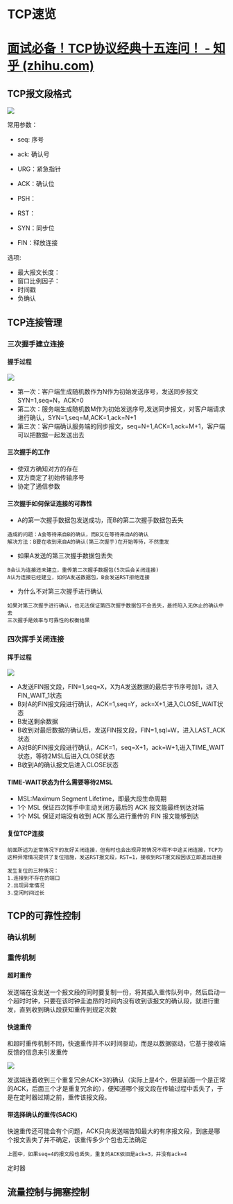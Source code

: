 # TCP速览

# [面试必备！TCP协议经典十五连问！ - 知乎 (zhihu.com)](https://zhuanlan.zhihu.com/p/388704023)

## TCP报文段格式

![](./static/tcp报文格式段.png)

常用参数：

- seq: 序号

- ack: 确认号

- URG：紧急指针

- ACK：确认位

- PSH：

- RST：

- SYN：同步位

- FIN：释放连接

选项:
- 最大报文长度：
- 窗口比例因子：
- 时间戳
- 负确认
  

## TCP连接管理

### 三次握手建立连接
#### 握手过程
![](./static/tcp三次握手.png)
- 第一次：客户端生成随机数作为N作为初始发送序号，发送同步报文SYN=1,seq=N，ACK=0
- 第二次：服务端生成随机数M作为初始发送序号,发送同步报文，对客户端请求进行确认，SYN=1,seq=M,ACK=1,ack=N+1
- 第三次：客户端确认服务端的同步报文，seq=N+1,ACK=1,ack=M+1，客户端可以把数据一起发送出去
#### 三次握手的工作
- 使双方确知对方的存在
- 双方商定了初始传输序号
- 协定了通信参数
#### 三次握手如何保证连接的可靠性
- A的第一次握手数据包发送成功，而B的第二次握手数据包丢失
```
造成的问题：A会等待来自B的确认，而B又在等待来自A的确认
解决方法：B要在收到来自A的确认(第三次握手)在开始等待，不然重发
```
- 如果A发送的第三次握手数据包丢失
```
B会认为连接还未建立，重传第二次握手数据包(5次后会关闭连接)
A认为连接已经建立，如何A发送数据包，B会发送RST拒绝连接
```
- 为什么不对第三次握手进行确认
```
如果对第三次握手进行确认，也无法保证第四次握手数据包不会丢失，最终陷入无休止的确认中去
三次握手是效率与可靠性的权衡结果
```
### 四次挥手关闭连接
#### 挥手过程
![](./static/tcp四次挥手.png)
- A发送FIN报文段，FIN=1,seq=X，X为A发送数据的最后字节序号加1，进入FIN_WAIT_1状态
- B对A的FIN报文段进行确认，ACK=1,seq=Y，ack=X+1,进入CLOSE_WAIT状态
- B发送剩余数据
- B收到对最后数据的确认后，发送FIN报文段，FIN=1,sql=W，进入LAST_ACK状态
- A对B的FIN报文段进行确认，ACK=1，seq=X+1，ack=W+1,进入TIME_WAIT状态，等待2MSL后进入CLOSE状态
- B收到A的确认报文后进入CLOSE状态
#### TIME-WAIT状态为什么需要等待2MSL
- MSL:Maximum Segment Lifetime，即最大段生命周期
- 1个 MSL 保证四次挥手中主动关闭方最后的 ACK 报文能最终到达对端
- 1个 MSL 保证对端没有收到 ACK 那么进行重传的 FIN 报文能够到达
#### 复位TCP连接
```
前面所述为正常情况下的友好关闭连接，但有时也会出现异常情况不得不中途关闭连接，TCP为这种异常情况提供了复位措施，发送RST报文段，RST=1，接收到RST报文段因该立即退出连接
```
```
发生复位的三种情况：
1.连接到不存在的端口
2.出现异常情况
3.空闲时间过长 
```
## TCP的可靠性控制

### 确认机制

### 重传机制

#### 超时重传
发送端在没发送一个报文段的同时要复制一份，将其插入重传队列中，然后启动一个超时时钟，只要在该时钟圭迪昂的时间内没有收到该报文的确认段，就进行重发，直到收到确认段获知重传到规定次数
#### 快速重传
和超时重传机制不同，快速重传并不以时间驱动，而是以数据驱动，它基于接收端反馈的信息来引发重传

![](./static/快速重传.png)

发送端连着收到三个重复冗余ACK=3的确认（实际上是4个，但是前面一个是正常的ACK，后面三个才是重复冗余的），便知道哪个报文段在传输过程中丢失了，于是在定时器过期之前，重传该报文段。
#### 带选择确认的重传(SACK)
快速重传还可能会有个问题，ACK只向发送端告知最大的有序报文段，到底是哪个报文丢失了并不确定，该重传多少个包也无法确定
```
上图中，如果seq=4的报文段也丢失，重复的ACK依旧是ack=3，并没有ack=4
```
定时器

## 流量控制与拥塞控制



